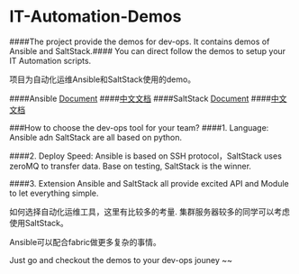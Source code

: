 # IT-Automation-Demos

####The project provide the demos for dev-ops. It contains demos of Ansible and SaltStack.####
You can direct follow the demos to setup your IT Automation scripts.

项目为自动化运维Ansible和SaltStack使用的demo。

####Ansible [Document](http://docs.ansible.com/)
####[中文文档](http://www.ansible.com.cn/docs/)
####SaltStack [Document](https://docs.saltstack.com/en/latest)
####[中文文档](http://docs.saltstack.cn/)

###How to choose the dev-ops tool for your team?
####1. Language:
Ansible adn SaltStack are all based on python.

####2. Deploy Speed:
Ansible is based on SSH protocol，SaltStack uses zeroMQ to transfer data.
Base on testing, SaltStack is the winner.

####3. Extension 
Ansible and SaltStack all provide excited API and Module to let everything simple.

如何选择自动化运维工具，这里有比较多的考量. 集群服务器较多的同学可以考虑使用SaltStack。

Ansible可以配合fabric做更多复杂的事情。

Just go and checkout the demos to your dev-ops jouney ~~
